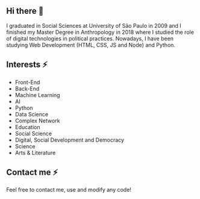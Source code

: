 ## Hi there 👋

I graduated in Social Sciences at University of São Paulo in 2009 and I finished my Master Degree in Anthropology in 2018 where I studied the role of digital technologies in political practices. 
Nowadays, I have been studying Web Development (HTML, CSS, JS and Node) and Python.

## Interests ⚡

- Front-End 
- Back-End
- Machine Learning
- AI
- Python
- Data Science
- Complex Network
- Education
- Social Science
- Digital, Social Development and Democracy
- Science
- Arts & Literature

## Contact me ⚡

Feel free to contact me, use and modify any code!
